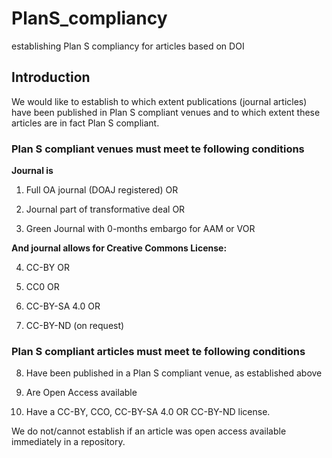 # PlanS_compliancy
establishing Plan S compliancy for articles based on DOI

## Introduction
We would like to establish to which extent publications (journal articles) have been published in Plan S compliant venues and to which extent these articles are in fact Plan S compliant. 

### Plan S compliant venues must meet te following conditions

**Journal is**

1. Full OA journal (DOAJ registered) OR

2. Journal part of transformative deal OR

3. Green Journal with 0-months embargo for AAM or VOR

**And journal allows for Creative Commons License:**

4. CC-BY OR

5. CC0 OR

6. CC-BY-SA 4.0 OR

7. CC-BY-ND (on request)

### Plan S compliant articles must meet te following conditions

8. Have been published in a Plan S compliant venue, as established above

9. Are Open Access available

10. Have  a CC-BY, CCO, CC-BY-SA 4.0 OR CC-BY-ND license.

We do not/cannot establish if an article was open access available immediately in a repository.
